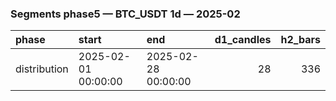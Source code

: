 ### Segments phase5 — BTC_USDT 1d — 2025-02

| phase        | start               | end                 |   d1_candles |   h2_bars |
|:-------------|:--------------------|:--------------------|-------------:|----------:|
| distribution | 2025-02-01 00:00:00 | 2025-02-28 00:00:00 |           28 |       336 |